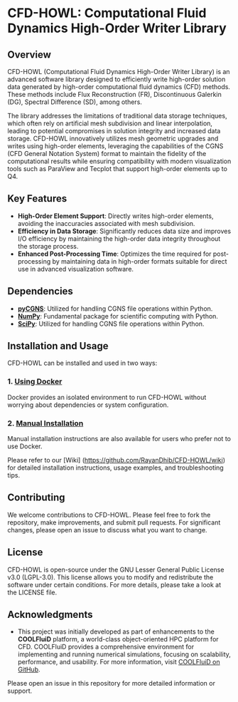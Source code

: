 # CFD-HOWL: Computational Fluid Dynamics High-Order Writer Library

## Overview
CFD-HOWL (Computational Fluid Dynamics High-Order Writer Library) is an advanced software library designed to efficiently write high-order solution data generated by high-order computational fluid dynamics (CFD) methods. These methods include Flux Reconstruction (FR), Discontinuous Galerkin (DG), Spectral Difference (SD), among others. 

The library addresses the limitations of traditional data storage techniques, which often rely on artificial mesh subdivision and linear interpolation, leading to potential compromises in solution integrity and increased data storage. CFD-HOWL innovatively utilizes mesh geometric upgrades and writes using high-order elements, leveraging the capabilities of the CGNS (CFD General Notation System) format to maintain the fidelity of the computational results while ensuring compatibility with modern visualization tools such as ParaView and Tecplot that support high-order elements up to Q4.

## Key Features
- **High-Order Element Support**: Directly writes high-order elements, avoiding the inaccuracies associated with mesh subdivision.
- **Efficiency in Data Storage**: Significantly reduces data size and improves I/O efficiency by maintaining the high-order data integrity throughout the storage process.
- **Enhanced Post-Processing Time**: Optimizes the time required for post-processing by maintaining data in high-order formats suitable for direct use in advanced visualization software.

## Dependencies
- **[pyCGNS](https://github.com/pyCGNS/pyCGNS)**: Utilized for handling CGNS file operations within Python.
- **[NumPy](https://numpy.org/)**: Fundamental package for scientific computing with Python.
- **[SciPy](https://scipy.org/)**: Utilized for handling CGNS file operations within Python.

## Installation and Usage

CFD-HOWL can be installed and used in two ways:

### 1. [Using Docker](https://github.com/RayanDhib/CFD-HOWL/wiki/Docker-Installation-Guide)
Docker provides an isolated environment to run CFD-HOWL without worrying about dependencies or system configuration.

### 2. [Manual Installation](https://github.com/RayanDhib/CFD-HOWL/wiki/Manual-Installation-Guide)
Manual installation instructions are also available for users who prefer not to use Docker.

Please refer to our [Wiki] (https://github.com/RayanDhib/CFD-HOWL/wiki) for detailed installation instructions, usage examples, and troubleshooting tips.

## Contributing
We welcome contributions to CFD-HOWL. Please feel free to fork the repository, make improvements, and submit pull requests. For significant changes, please open an issue to discuss what you want to change.

## License
CFD-HOWL is open-source under the GNU Lesser General Public License v3.0 (LGPL-3.0). This license allows you to modify and redistribute the software under certain conditions. For more details, please take a look at the LICENSE file.

## Acknowledgments
- This project was initially developed as part of enhancements to the **COOLFluiD** platform, a world-class object-oriented HPC platform for CFD. COOLFluiD provides a comprehensive environment for implementing and running numerical simulations, focusing on scalability, performance, and usability. For more information, visit [COOLFluiD on GitHub](https://github.com/andrealani/COOLFluiD).

Please open an issue in this repository for more detailed information or support.
